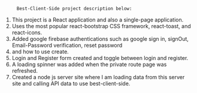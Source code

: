          Best-Client-Side project description below:

1. This project is a React application and also a single-page application.
2. Uses the most popular react-bootstrap CSS framework, react-toast, and react-icons.
3. Added google firebase authentications such as google sign in, signOut, Email-Password verification, reset password
4.  and how to use create.
5. Login and Register form created and toggle between login and register.
6. A loading spinner was added when the private route page was refreshed.
7. Created a node js server site where I am loading data from this server site and calling API data to use best-client-side.
